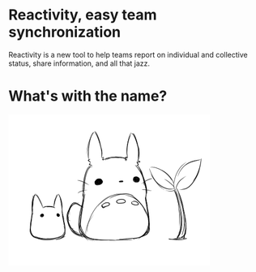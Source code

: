 # Reactivity, easy team synchronization

Reactivity is a new tool to help teams report on individual and collective status, share information, and all that jazz.

# What's with the name?

![Whatever](https://github.com/mochify/reactivity/blob/master/resources/images/totoro.gif)
